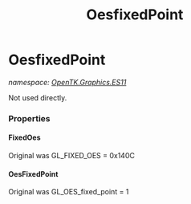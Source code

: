 ﻿---
title: OesfixedPoint
---

# OesfixedPoint
_namespace: [OpenTK.Graphics.ES11](N-OpenTK.Graphics.ES11.html)_

Not used directly.



### Properties

#### FixedOes
Original was GL_FIXED_OES = 0x140C
#### OesFixedPoint
Original was GL_OES_fixed_point = 1

